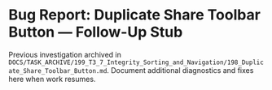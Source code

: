 # Bug Report: Duplicate Share Toolbar Button — Follow-Up Stub

Previous investigation archived in `DOCS/TASK_ARCHIVE/199_T3_7_Integrity_Sorting_and_Navigation/198_Duplicate_Share_Toolbar_Button.md`. Document additional diagnostics and fixes here when work resumes.
